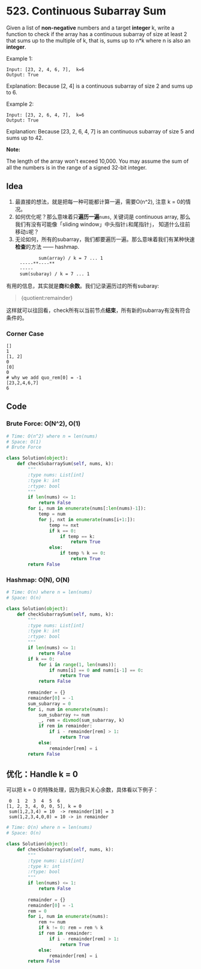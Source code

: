 # 523. Continuous Subarray Sum

Given a list of **non-negative** numbers and a target **integer** k, write a function to check if the array has a continuous subarray of size at least 2 that sums up to the multiple of k, that is, sums up to n*k where n is also an **integer**.

Example 1:

```
Input: [23, 2, 4, 6, 7],  k=6
Output: True
```

Explanation: Because [2, 4] is a continuous subarray of size 2 and sums up to 6.

Example 2:

```
Input: [23, 2, 6, 4, 7],  k=6
Output: True
```

Explanation: Because [23, 2, 6, 4, 7] is an continuous subarray of size 5 and sums up to 42.

**Note:**

The length of the array won't exceed 10,000.
You may assume the sum of all the numbers is in the range of a signed 32-bit integer.

## Idea 

1. 最直接的想法，就是把每一种可能都计算一遍，需要O(n^2), 注意 k = 0的情况。
2. 如何优化呢？那么意味着只**遍历一遍**`nums`, 关键词是 continuous array, 那么我们有没有可能像「sliding window」中头指针`i`和尾指针`j`， 知道什么往前移动`i`呢？
3. 无论如何，所有的subarray，我们都要遍历一遍。那么意味着我们有某种快速**检查**的方法 —— hashmap.

```
            sum(array) / k = 7 ... 1 
     -----**----**
     -----
     sum(subaray) / k = 7 ... 1
```

有用的信息，其实就是**商**和**余数**。我们记录遍历过的所有subaray: 

> {quotient:remainder}

这样就可以往回看，check所有以当前节点**结束**，所有新的subarray有没有符合条件的。

### Corner Case 


```
[]
1
[1, 2]
0
[0]
0
# why we add quo_rem[0] = -1
[23,2,4,6,7]
6
```

## Code 


### Brute Force: O(N^2), O(1)

``` python 
# Time: O(n^2) where n = len(nums)
# Space: O(1) 
# Brute Force 

class Solution(object):
    def checkSubarraySum(self, nums, k):
        """
        :type nums: List[int]
        :type k: int
        :rtype: bool
        """
        if len(nums) <= 1:
            return False 
        for i, num in enumerate(nums[:len(nums)-1]):
            temp = num
            for j, nxt in enumerate(nums[i+1:]):
                temp += nxt 
                if k == 0:
                    if temp == k:
                        return True 
                else:
                    if temp % k == 0:
                        return True 
        return False 
```

### Hashmap: O(N), O(N)

``` python 
# Time: O(n) where n = len(nums)
# Space: O(n) 

class Solution(object):
    def checkSubarraySum(self, nums, k):
        """
        :type nums: List[int]
        :type k: int
        :rtype: bool
        """
        if len(nums) <= 1:
            return False 
        if k == 0:
            for i in range(1, len(nums)):
                if nums[i] == 0 and nums[i-1] == 0:
                    return True 
            return False 
        
        remainder = {}
        remainder[0] = -1
        sum_subarray = 0 
        for i, num in enumerate(nums):
            sum_subarray += num
            _, rem = divmod(sum_subarray, k)
            if rem in remainder:
                if i - remainder[rem] > 1:
                    return True  
            else:
                remainder[rem] = i
        return False 
```

## 优化：Handle k = 0 

可以把 k = 0 的特殊处理，因为我只关心余数，具体看以下例子：

```
 0  1  2  3  4  5  6
[1, 2, 3, 4, 0, 0, 5], k = 0
 sum(1,2,3,4) = 10  -> remainder[10] = 3
 sum(1,2,3,4,0,0) = 10 -> in remainder 
```

``` python 
# Time: O(n) where n = len(nums)
# Space: O(n) 

class Solution(object):
    def checkSubarraySum(self, nums, k):
        """
        :type nums: List[int]
        :type k: int
        :rtype: bool
        """
        if len(nums) <= 1:
            return False 
        
        remainder = {}
        remainder[0] = -1
        rem = 0 
        for i, num in enumerate(nums):
            rem += num
            if k != 0: rem = rem % k
            if rem in remainder:
                if i - remainder[rem] > 1:
                    return True  
            else:
                remainder[rem] = i
        return False 
```